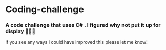 # Coding-challenge
 ### A code challenge that uses C# . I figured why not put it up for display 🤷🏿‍♂️
  If you see any ways I could have improved this please let me know!
